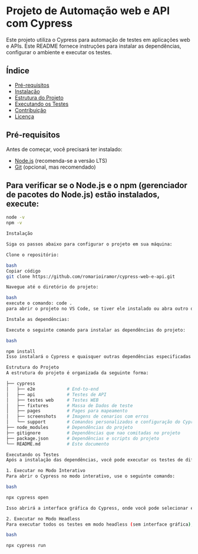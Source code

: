 # Projeto de Automação web e API com Cypress

Este projeto utiliza o Cypress para automação de testes em aplicações web e APIs. Este README fornece instruções para instalar as dependências, configurar o ambiente e executar os testes.

## Índice

- [Pré-requisitos](#pré-requisitos)
- [Instalação](#instalação)
- [Estrutura do Projeto](#estrutura-do-projeto)
- [Executando os Testes](#executando-os-testes)
- [Contribuição](#contribuição)
- [Licença](#licença)

## Pré-requisitos

Antes de começar, você precisará ter instalado:

- [Node.js](https://nodejs.org/) (recomenda-se a versão LTS)
- [Git](https://git-scm.com/) (opcional, mas recomendado)

## Para verificar se o Node.js e o npm (gerenciador de pacotes do Node.js) estão instalados, execute:

```bash (cmd)
node -v
npm -v

Instalação

Siga os passos abaixo para configurar o projeto em sua máquina:

Clone o repositório:

bash
Copiar código
git clone https://github.com/romarioiramor/cypress-web-e-api.git

Navegue até o diretório do projeto:

bash
execute o comando: code .
para abrir o projeto no VS Code, se tiver ele instalado ou abra outro de sua preferencia

Instale as dependências:

Execute o seguinte comando para instalar as dependências do projeto:

bash

npm install
Isso instalará o Cypress e quaisquer outras dependências especificadas no arquivo package.json.

Estrutura do Projeto
A estrutura do projeto é organizada da seguinte forma:

├── cypress
│   ├── e2e            # End-to-end
│   ├── api            # Testes de API
│   ├── testes web     # Testes WEB
│   ├── fixtures       # Massa de Dados de teste
│   ├── pages          # Pages para mapeamento
│   ├── screenshots    # Imagens de cenarios com erros
│   └── support        # Comandos personalizados e configuração do Cypress
├── node_modules       # Dependências do projeto
├── gitignore          # Dependências que nao comitadas no projeto
├── package.json       # Dependências e scripts do projeto
└── README.md          # Este documento

Executando os Testes
Após a instalação das dependências, você pode executar os testes de diferentes maneiras:

1. Executar no Modo Interativo
Para abrir o Cypress no modo interativo, use o seguinte comando:

bash

npx cypress open

Isso abrirá a interface gráfica do Cypress, onde você pode selecionar e executar os testes.

2. Executar no Modo Headless
Para executar todos os testes em modo headless (sem interface gráfica), use:

bash

npx cypress run